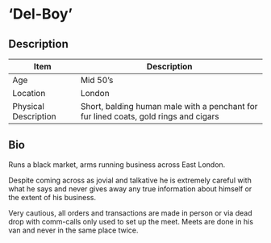 # ‘Del-Boy’

## Description

Item | Description
---- | -----------
Age | Mid 50’s
Location | London
Physical Description | Short, balding human male with a penchant for fur lined coats, gold rings and cigars

## Bio
Runs a black market, arms running business across East London.

Despite coming across as jovial and talkative he is extremely careful with what he says and never gives away any true information about himself or the extent of his business.

Very cautious, all orders and transactions are made in person or via dead drop with comm-calls only used to set up the meet. Meets are done in his van and never in the same place twice.
